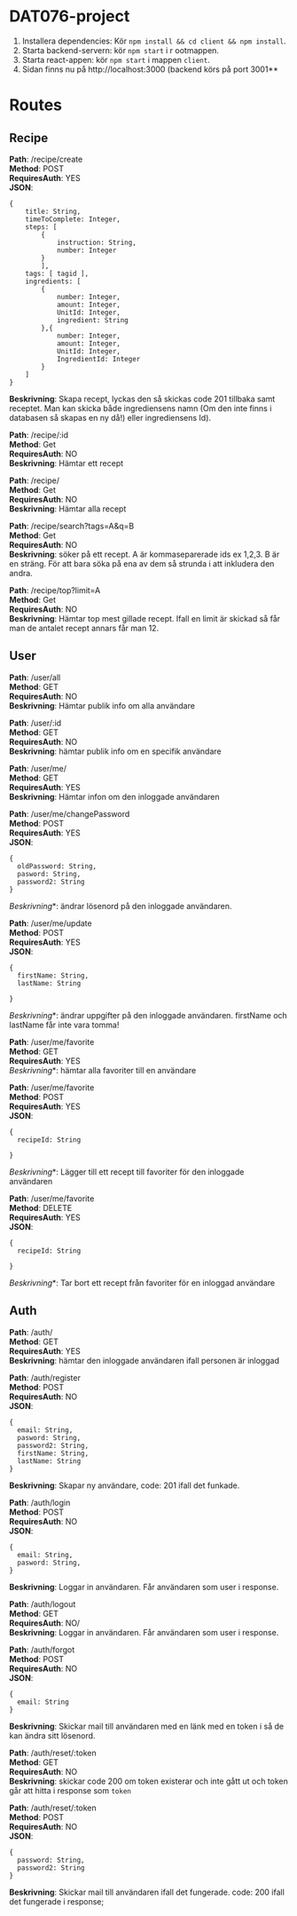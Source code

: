 # DAT076-project
1. Installera dependencies: Kör `npm install && cd client && npm install`.
2. Starta backend-servern: kör `npm start` i r
ootmappen.
2. Starta react-appen: kör `npm start` i mappen `client`.
4. Sidan finns nu på http://localhost:3000 (backend körs på port 3001**


# Routes

## Recipe
**Path**: /recipe/create  
**Method**: POST  
**RequiresAuth**: YES  
**JSON**: 
```
{
	title: String,
	timeToComplete: Integer,
	steps: [
		{
			instruction: String,
			number: Integer
		}
		],
	tags: [ tagid ],
	ingredients: [
		{
			number: Integer,
			amount: Integer,
			UnitId: Integer,
			ingredient: String
		},{
			number: Integer,
			amount: Integer,
			UnitId: Integer,
			IngredientId: Integer
		}
	]
}
```
**Beskrivning**: Skapa recept, lyckas den så skickas code 201 tillbaka samt receptet. Man kan skicka både ingrediensens namn (Om den inte finns i databasen så skapas en ny då!) eller ingrediensens Id).

**Path**: /recipe/:id  
**Method**: Get  
**RequiresAuth**: NO  
**Beskrivning**: Hämtar ett recept

**Path**: /recipe/  
**Method**: Get  
**RequiresAuth**: NO  
**Beskrivning**: Hämtar alla recept

**Path**: /recipe/search?tags=A&q=B  
**Method**: Get  
**RequiresAuth**: NO  
**Beskrivning**: söker på ett recept. A är kommaseparerade ids ex 1,2,3. B är en sträng. För att bara söka på ena av dem så strunda i att inkludera den andra.

**Path**: /recipe/top?limit=A  
**Method**: Get  
**RequiresAuth**: NO  
**Beskrivning**: Hämtar top mest gillade recept. Ifall en limit är skickad så får man de antalet recept annars får man 12.

## User

**Path**: /user/all  
**Method**: GET  
**RequiresAuth**: NO  
**Beskrivning**: Hämtar publik info om alla användare

**Path**: /user/:id  
**Method**: GET  
**RequiresAuth**: NO  
**Beskrivning**: hämtar publik info om en specifik användare

**Path**: /user/me/  
**Method**: GET  
**RequiresAuth**: YES  
**Beskrivning**: Hämtar infon om den inloggade användaren

**Path**: /user/me/changePassword  
**Method**: POST  
**RequiresAuth**: YES  
**JSON**: 
```
{
  oldPassword: String,
  pasword: String,
  password2: String
}
```
*Beskrivning**: ändrar lösenord på den inloggade användaren.

**Path**: /user/me/update  
**Method**: POST  
**RequiresAuth**: YES  
**JSON**: 
```
{
  firstName: String,
  lastName: String

}
```
*Beskrivning**: ändrar uppgifter på den inloggade användaren. firstName och lastName får inte vara tomma! 

**Path**: /user/me/favorite  
**Method**: GET  
**RequiresAuth**: YES  
  *Beskrivning**: hämtar alla favoriter till en användare


**Path**: /user/me/favorite  
**Method**: POST  
**RequiresAuth**: YES  
**JSON**: 
```
{
  recipeId: String

}
```
  *Beskrivning**: Lägger till ett recept till favoriter för den inloggade användaren


**Path**: /user/me/favorite  
**Method**: DELETE  
**RequiresAuth**: YES  
**JSON**: 
```
{
  recipeId: String

}
```
  *Beskrivning**: Tar bort ett recept från favoriter för en inloggad användare
  
  
## Auth
**Path**: /auth/  
**Method**: GET  
**RequiresAuth**: YES  
**Beskrivning**: hämtar den inloggade användaren ifall personen är inloggad

**Path**: /auth/register  
**Method**: POST  
**RequiresAuth**: NO  
**JSON**: 
```
{
  email: String,
  pasword: String,
  password2: String,
  firstName: String,
  lastName: String
}
```
**Beskrivning**: Skapar ny användare, code: 201 ifall det funkade.

**Path**: /auth/login  
**Method**: POST  
**RequiresAuth**: NO  
**JSON**: 
```
{
  email: String,
  pasword: String,
}
```
**Beskrivning**: Loggar in användaren. Får användaren som user i response.

**Path**: /auth/logout  
**Method**: GET  
**RequiresAuth**: NO/  
**Beskrivning**: Loggar in användaren. Får användaren som user i response.

**Path**: /auth/forgot  
**Method**: POST  
**RequiresAuth**: NO  
**JSON**: 
```
{
  email: String
}
```
**Beskrivning**: Skickar mail till användaren med en länk med en token i så de kan ändra sitt lösenord.

**Path**: /auth/reset/:token  
**Method**: GET  
**RequiresAuth**: NO  
**Beskrivning**: skickar code 200 om token existerar och inte gått ut och token går att hitta i response som `token`

**Path**: /auth/reset/:token  
**Method**: POST  
**RequiresAuth**: NO  
**JSON**: 
```
{
  password: String,
  password2: String
}
```
**Beskrivning**: Skickar mail till användaren ifall det fungerade. code: 200 ifall det fungerade i response;


